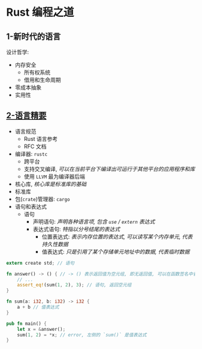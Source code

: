 # Rust 编程之道

## 1-新时代的语言

设计哲学:

- 内存安全
    - 所有权系统
    - 借用和生命周期
- 零成本抽象
- 实用性

## [2-语言精要](/Rust/the_tao_of_rust/2.md)

- 语言规范
    - Rust 语言参考
    - RFC 文档
- 编译器: `rustc`
    - 跨平台
    - 支持交叉编译, *可以在当前平台下编译出可运行于其他平台的应用程序和库*
    - 使用 `LLVM` 最为编译器后端
- 核心库, *核心库是标准库的基础*
- 标准库
- 包(`crate`)管理器: `cargo`
- 语句和表达式
    - 语句
        - 声明语句: *声明各种语言项, 包含 `use` / `extern` 表达式*
        - 表达式语句: *特指以分号结尾的表达式*
            - 位置表达式: *表示内存位置的表达式, 可以读写某个内存单元, 代表持久性数据*
            - 值表达式: *只是引用了某个存储单元地址中的数据, 代表临时数据*

```rust
extern create std; // 语句

fn answer() -> () { // -> () 表示返回值为空元组, 即无返回值, 可以在函数签名中省略
    // ...
    assert_eq!(sum(1, 2), 3); // 语句, 返回空元组
}

fn sum(a: i32, b: i32) -> i32 {
    a + b // 值表达式
}

pub fn main() {
    let x = &answer();
    sum(1, 2) = *x; // error, 左侧的 `sum()` 是值表达式
}
```



